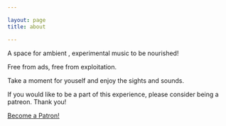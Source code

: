 ```yaml
---

layout: page
title: about

---
```

<p>
A space for ambient  , experimental music to be nourished!

Free from ads, free from exploitation.

Take a moment for youself and enjoy the sights and sounds. 

If you would like to be a part of this experience, please consider being a patreon. Thank you! 
</p>
<a href="https://www.patreon.com/bePatron?u=9766812" data-patreon-widget-type="become-patron-button">Become a Patron!</a><script async src="https://c6.patreon.com/becomePatronButton.bundle.js"></script>

 



